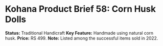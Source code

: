 # Kohana Product Brief 58: Corn Husk Dolls
**Status:** Traditional Handicraft
**Key Feature:** Handmade using natural corn husk.
**Price:** RS 499.
**Note:** Listed among the successful items sold in 2022.